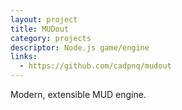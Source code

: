 ```yaml
---
layout: project
title: MUDout
category: projects
descriptor: Node.js game/engine
links:
  - https://github.com/cadpnq/mudout
---
```


Modern, extensible MUD engine.
